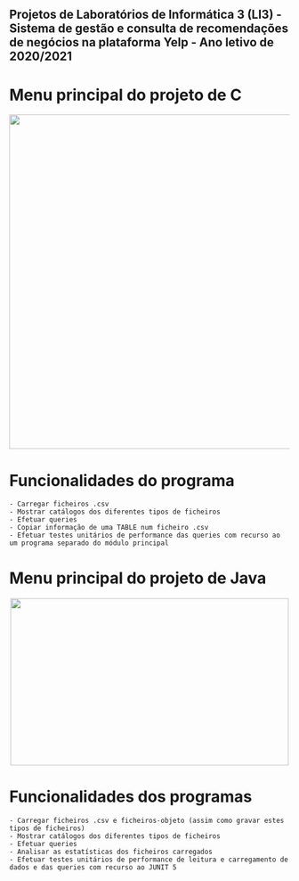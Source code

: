 ## Projetos de Laboratórios de Informática 3 (LI3) - Sistema de gestão e consulta de recomendações de negócios na plataforma Yelp - Ano letivo de 2020/2021

# Menu principal do projeto de C
<p align="center">
  <img width="800" height="600" src="https://user-images.githubusercontent.com/61991247/124788761-91633b80-df41-11eb-921a-baa76cfffc8c.png">
</p>

# Funcionalidades do programa
```
- Carregar ficheiros .csv 
- Mostrar catálogos dos diferentes tipos de ficheiros
- Efetuar queries
- Copiar informação de uma TABLE num ficheiro .csv
- Efetuar testes unitários de performance das queries com recurso ao um programa separado do módulo principal
```

# Menu principal do projeto de Java
<p align="center">
  <img width="500" height="300" src="https://user-images.githubusercontent.com/61991247/124792727-2ddb0d00-df45-11eb-8681-706842de924c.png">
</p>

# Funcionalidades dos programas
```
- Carregar ficheiros .csv e ficheiros-objeto (assim como gravar estes tipos de ficheiros)
- Mostrar catálogos dos diferentes tipos de ficheiros
- Efetuar queries
- Analisar as estatísticas dos ficheiros carregados
- Efetuar testes unitários de performance de leitura e carregamento de dados e das queries com recurso ao JUNIT 5
``` 
